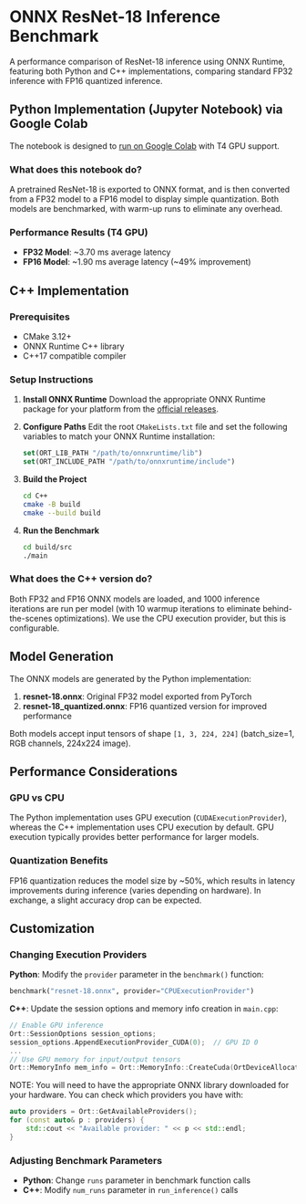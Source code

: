 # ONNX ResNet-18 Inference Benchmark

A performance comparison of ResNet-18 inference using ONNX Runtime, featuring both Python and C++ implementations, comparing standard FP32 inference with FP16 quantized inference.

## Python Implementation (Jupyter Notebook) via Google Colab

The notebook is designed to [run on Google Colab](https://colab.research.google.com/drive/1hU-r7YtrpH6ZnzORXi92d0L4ZOlzbMWt?usp=sharing) with T4 GPU support. 

### What does this notebook do?
A pretrained ResNet-18 is exported to ONNX format, and is then converted from a FP32 model to a FP16 model to display simple quantization. Both models are benchmarked, with warm-up runs to eliminate any overhead. 

### Performance Results (T4 GPU)
- **FP32 Model**: ~3.70 ms average latency
- **FP16 Model**: ~1.90 ms average latency (~49% improvement)

## C++ Implementation

### Prerequisites
- CMake 3.12+
- ONNX Runtime C++ library
- C++17 compatible compiler

### Setup Instructions

1. **Install ONNX Runtime**
   Download the appropriate ONNX Runtime package for your platform from the [official releases](https://github.com/microsoft/onnxruntime/releases).

2. **Configure Paths**
   Edit the root `CMakeLists.txt` file and set the following variables to match your ONNX Runtime installation:
   ```cmake
   set(ORT_LIB_PATH "/path/to/onnxruntime/lib")
   set(ORT_INCLUDE_PATH "/path/to/onnxruntime/include")
   ```

3. **Build the Project**
   ```bash
   cd C++
   cmake -B build
   cmake --build build
   ```

4. **Run the Benchmark**
   ```bash
   cd build/src
   ./main
   ```

### What does the C++ version do?
Both FP32 and FP16 ONNX models are loaded, and 1000 inference iterations are run per model (with 10 warmup iterations to eliminate behind-the-scenes optimizations). We use the CPU execution provider, but this is configurable. 

## Model Generation

The ONNX models are generated by the Python implementation:

1. **resnet-18.onnx**: Original FP32 model exported from PyTorch
2. **resnet-18_quantized.onnx**: FP16 quantized version for improved performance

Both models accept input tensors of shape `[1, 3, 224, 224]` (batch_size=1, RGB channels, 224x224 image).

## Performance Considerations

### GPU vs CPU
The Python implementation uses GPU execution (`CUDAExecutionProvider`), whereas the C++ implementation uses CPU execution by default. GPU execution typically provides better performance for larger models.

### Quantization Benefits
FP16 quantization reduces the model size by ~50%, which results in latency improvements during inference (varies depending on hardware). In exchange, a slight accuracy drop can be expected. 

## Customization

### Changing Execution Providers
**Python**: Modify the `provider` parameter in the `benchmark()` function:
```python
benchmark("resnet-18.onnx", provider="CPUExecutionProvider")
```

**C++**: Update the session options and memory info creation in `main.cpp`:
```cpp
// Enable GPU inference
Ort::SessionOptions session_options;
session_options.AppendExecutionProvider_CUDA(0);  // GPU ID 0
...
// Use GPU memory for input/output tensors
Ort::MemoryInfo mem_info = Ort::MemoryInfo::CreateCuda(OrtDeviceAllocator, OrtMemTypeDefault);
```
NOTE: You will need to have the appropriate ONNX library downloaded for your hardware. You can check which providers you have with:
```cpp
auto providers = Ort::GetAvailableProviders();
for (const auto& p : providers) {
    std::cout << "Available provider: " << p << std::endl;
}
```

### Adjusting Benchmark Parameters
- **Python**: Change `runs` parameter in benchmark function calls
- **C++**: Modify `num_runs` parameter in `run_inference()` calls
